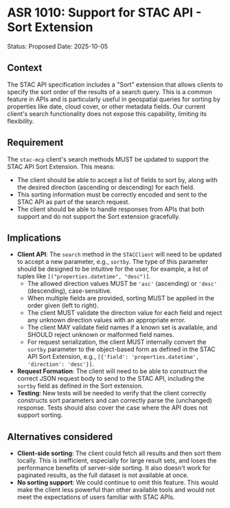 # ASR 1010: Support for STAC API - Sort Extension

Status: Proposed
Date: 2025-10-05

## Context

The STAC API specification includes a "Sort" extension that allows clients to specify the sort order of the results of a search query. This is a common feature in APIs and is particularly useful in geospatial queries for sorting by properties like date, cloud cover, or other metadata fields. Our current client's search functionality does not expose this capability, limiting its flexibility.

## Requirement

The `stac-mcp` client's search methods MUST be updated to support the STAC API Sort Extension. This means:

- The client should be able to accept a list of fields to sort by, along with the desired direction (ascending or descending) for each field.
- This sorting information must be correctly encoded and sent to the STAC API as part of the search request.
- The client should be able to handle responses from APIs that both support and do not support the Sort extension gracefully.

## Implications

- **Client API**: The `search` method in the `STACClient` will need to be updated to accept a new parameter, e.g., `sortby`. The type of this parameter should be designed to be intuitive for the user, for example, a list of tuples like `[("properties.datetime", "desc")]`.
  - The allowed direction values MUST be `'asc'` (ascending) or `'desc'` (descending), case-sensitive.
  - When multiple fields are provided, sorting MUST be applied in the order given (left to right).
  - The client MUST validate the direction value for each field and reject any unknown direction values with an appropriate error.
  - The client MAY validate field names if a known set is available, and SHOULD reject unknown or malformed field names.
  - For request serialization, the client MUST internally convert the `sortby` parameter to the object-based form as defined in the STAC API Sort Extension, e.g., `[{'field': 'properties.datetime', 'direction': 'desc'}]`.
- **Request Formation**: The client will need to be able to construct the correct JSON request body to send to the STAC API, including the `sortby` field as defined in the Sort extension.
- **Testing**: New tests will be needed to verify that the client correctly constructs sort parameters and can correctly parse the (unchanged) response. Tests should also cover the case where the API does not support sorting.

## Alternatives considered

- **Client-side sorting**: The client could fetch all results and then sort them locally. This is inefficient, especially for large result sets, and loses the performance benefits of server-side sorting. It also doesn't work for paginated results, as the full dataset is not available at once.
- **No sorting support**: We could continue to omit this feature. This would make the client less powerful than other available tools and would not meet the expectations of users familiar with STAC APIs.